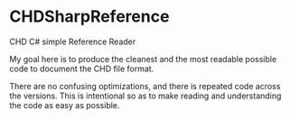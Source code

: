 # CHDSharpReference
CHD C# simple Reference Reader 

My goal here is to produce the cleanest and the most readable possible code to document the CHD file format.

There are no confusing optimizations, and there is repeated code across the versions.
This is intentional so as to make reading and understanding the code as easy as possible.

